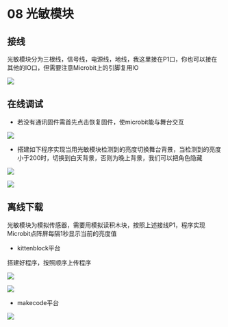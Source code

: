 # 08 光敏模块

## 接线

光敏模块分为三根线，信号线，电源线，地线，我这里接在P1口，你也可以接在其他的IO口，但需要注意Microbit上的引脚复用IO

![](https://s2.ax1x.com/2019/09/02/nC85cR.jpg)

## 在线调试 

- 若没有通讯固件需首先点击恢复固件，使microbit能与舞台交互  

![](https://s2.ax1x.com/2019/09/18/nTC54I.jpg)    

- 搭建如下程序实现当用光敏模块检测到的亮度切换舞台背景，当检测到的亮度小于200时，切换到白天背景，否则为晚上背景，我们可以把角色隐藏

![](https://s2.ax1x.com/2019/09/05/nmrrwR.jpg)

![](https://s2.ax1x.com/2019/09/05/nmrcY6.jpg)

## 离线下载

光敏模块为模拟传感器，需要用模拟读积木块，按照上述接线P1，程序实现Microbit点阵屏每隔1秒显示当前的亮度值  

- kittenblock平台  

搭建好程序，按照顺序上传程序  

![](https://s2.ax1x.com/2019/09/02/nPATlF.jpg)  

![](https://s2.ax1x.com/2019/09/18/nTEV9s.jpg)

- makecode平台   

![](https://s2.ax1x.com/2019/09/02/nPE4HA.jpg)  



